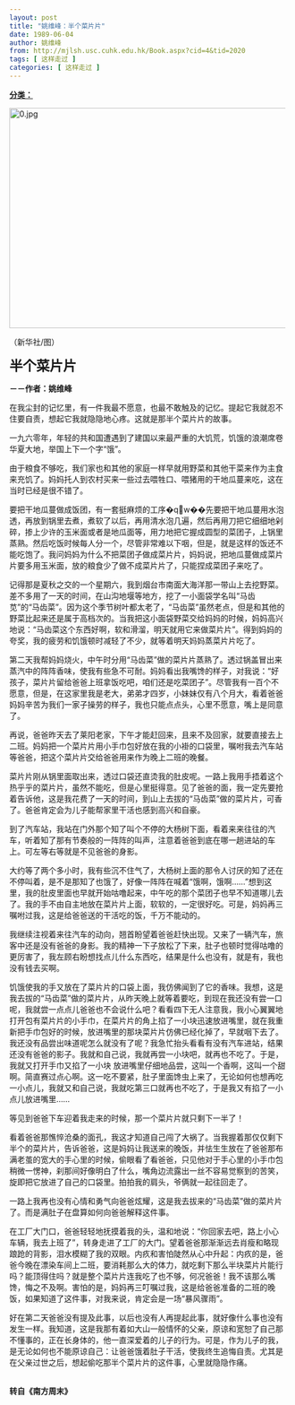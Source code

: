 ```yaml
---
layout: post
title: "姚维峰：半个菜片片"
date: 1989-06-04
author: 姚维峰
from: http://mjlsh.usc.cuhk.edu.hk/Book.aspx?cid=4&tid=2020
tags: [ 这样走过 ]
categories: [ 这样走过 ]
---
```


<div style="margin: 15px 10px 10px 0px;">
 <div>
  <span id="ctl00_ContentPlaceHolder1_chapter1_SubjectLabel" style="font-weight:bold;text-decoration:underline;">
   分类：
  </span>
 </div>
 <p>
  <img align="top" alt="0.jpg" border="0" height="393" src="http://mjlsh.usc.cuhk.edu.hk/medias/contents/2020/0.jpg" width="590"/>
 </p>
 <p>
  （新华社/图）
 </p>
 <p>
  <strong>
   <font size="5">
    半个菜片片
   </font>
  </strong>
 </p>
 <p>
  <strong>
   －－作者：姚维峰
  </strong>
 </p>
 <p>
  在我尘封的记忆里，有一件我最不愿意，也最不敢触及的记忆。提起它我就忍不住要自责，想起它我就隐隐地心疼。这就是那半个菜片片的故事。
 </p>
 <p>
  一九六零年，年轻的共和国遭遇到了建国以来最严重的大饥荒，饥饿的浪潮席卷华夏大地，举国上下一个字“饿”。
 </p>
 <p>
  由于粮食不够吃，我们家也和其他的家庭一样早就用野菜和其他干菜来作为主食来充饥了。妈妈托人到农村买来一些过去喂牲口、喂猪用的干地瓜蔓来吃，这在当时已经是很不错了。
 </p>
 <p>
  要把干地瓜蔓做成饭团，有一套挺麻烦的工序�qw��先要把干地瓜蔓用水泡透，再放到锅里去煮，煮软了以后，再用清水泡几遍，然后再用刀把它细细地剁碎，掺上少许的玉米面或者是地瓜面等，用力地把它握成圆型的菜团子，上锅里蒸熟。然后吃饭时候每人分一个，尽管非常难以下咽，但是，就是这样的饭还不能吃饱了。我问妈妈为什么不把菜团子做成菜片片，妈妈说，把地瓜蔓做成菜片片要多用玉米面，放的粮食少了做不成菜片片了，只能捏成菜团子来吃了。
 </p>
 <p>
  记得那是夏秋之交的一个星期六，我到烟台市南面大海洋那一带山上去挖野菜。差不多用了一天的时间，在山沟地堰等地方，挖了一小面袋学名叫“马齿苋”的“马齿菜”。因为这个季节树叶都太老了，“马齿菜”虽然老点，但是和其他的野菜比起来还是属于高档次的。当我把这小面袋野菜交给妈妈的时候，妈妈高兴地说：“马齿菜这个东西好啊，软和滑溜，明天就用它来做菜片片”。得到妈妈的夸奖，我的疲劳和饥饿顿时减轻了不少，就等着明天妈妈蒸菜片片吃了。
 </p>
 <p>
  第二天我帮妈妈烧火，中午时分用“马齿菜”做的菜片片蒸熟了。透过锅盖冒出来蒸汽中的阵阵香味，使我有些急不可耐。妈妈看出我嘴馋的样子，对我说：“好孩子，菜片片留给爸爸上班拿饭吃吧，咱们还是吃菜团子”。尽管我有一百个不愿意，但是，在这家里我是老大，弟弟才四岁，小妹妹仅有八个月大，看着爸爸妈妈辛苦为我们一家子操劳的样子，我也只能点点头，心里不愿意，嘴上是同意了。
 </p>
 <p>
  再说，爸爸昨天去了莱阳老家，下午才能赶回来，且来不及回家，就要直接去上二班。妈妈把一个菜片片用小手巾包好放在我的小褂的口袋里，嘱咐我去汽车站等爸爸，把这个菜片片交给爸爸用来作为晚上二班的晚餐。
 </p>
 <p>
  菜片片刚从锅里面取出来，透过口袋还直烫我的肚皮呢。一路上我用手捂着这个热乎乎的菜片片，虽然不能吃，但是心里挺得意。见了爸爸的面，我一定先要抢着告诉他，这是我花费了一天的时间，到山上去拔的“马齿菜”做的菜片片，可香了。爸爸肯定会为儿子能帮家里干活也感到高兴和自豪。
 </p>
 <p>
  到了汽车站，我站在门外那个知了叫个不停的大杨树下面，看着来来往往的汽车，听着知了那有节奏般的一阵阵的叫声，注意着爸爸到底在哪一趟进站的车上。可左等右等就是不见爸爸的身影。
 </p>
 <p>
  大约等了两个多小时，我有些沉不住气了，大杨树上面的那令人讨厌的知了还在不停叫着，是不是那知了也饿了，好像一阵阵在喊着“饿啊，饿啊……”想到这里，我的肚皮里面也早就开始咕噜起来，中午吃的那个菜团子也早不知道哪儿去了。我的手不由自主地放在菜片片上面，软软的，一定很好吃。可是，妈妈再三嘱咐过我，这是给爸爸送的干活吃的饭，千万不能动的。
 </p>
 <p>
  我继续注视着来往汽车的动向，翘首盼望着爸爸赶快出现。又来了一辆汽车，旅客中还是没有爸爸的身影。我的精神一下子放松了下来，肚子也顿时觉得咕噜的更厉害了，我左顾右盼想找点儿什么东西吃，结果是什么也没有，就是有，我也没有钱去买啊。
 </p>
 <p>
  饥饿使我的手又放在了菜片片的口袋上面，我仿佛闻到了它的香味。我想，这是我去拔的“马齿菜”做的菜片片，从昨天晚上就等着要吃，到现在我还没有尝一口呢，我就尝一点点儿爸爸也不会说什么吧？看看四下无人注意我，我小心翼翼地打开包有菜片片的小手巾，在菜片片的角上掐了一小块迅速放进嘴里，就在我重新把手巾包好的时候，放进嘴里的那块菜片片仿佛已经化掉了，早就咽下去了。我还没有品尝出味道呢怎么就没有了呢？我急忙抬头看看有没有汽车进站，结果还没有爸爸的影子。我就和自己说，我就再尝一小块吧，就再也不吃了。于是，我就又打开手巾又掐了一小块 放进嘴里仔细地品尝，这叫一个香啊，这叫一个甜啊。简直赛过点心啊。这一吃不要紧，肚子里面馋虫上来了，无论如何也想再吃一小点儿，我就又和自己说，我就吃第三口就再也不吃了，于是我又有掐了一小点儿放进嘴里……
 </p>
 <p>
  等见到爸爸下车迎着我走来的时候，那一个菜片片就只剩下一半了！
 </p>
 <p>
  看着爸爸那憔悴沧桑的面孔，我这才知道自己闯了大祸了。当我握着那仅仅剩下半个的菜片片，告诉爸爸，这是妈妈让我送来的晚饭，并怯生生放在了爸爸那布满老茧的宽大的手心里的时候，偷眼看了看爸爸，只见他对于手心里的小手巾包稍微一愣神，刹那间好像明白了什么，嘴角边流露出一丝不容易觉察到的苦笑，旋即把它放进了自己的口袋里。拍拍我的肩头，爷俩就一起往回走了。
 </p>
 <p>
  一路上我再也没有心情和勇气向爸爸炫耀，这是我去拔来的“马齿菜”做的菜片片了。而是满肚子在盘算如何向爸爸解释这件事。
 </p>
 <p>
  在工厂大门口，爸爸轻轻地抚摸着我的头，温和地说：“你回家去吧，路上小心车辆，我去上班了”，转身走进了工厂的大门。望着爸爸那渐渐远去肖瘦和略现踉跄的背影，泪水模糊了我的双眼。内疚和害怕陡然从心中升起：内疚的是，爸爸今晚在漂染车间上二班，要消耗那么大的体力，就吃剩下那么半块菜片片能行吗？能顶得住吗？就是整个菜片片连我吃了也不够，何况爸爸！我不该那么嘴馋，悔之不及啊。害怕的是，妈妈再三叮嘱过我，这是给爸爸准备的二班的晚饭，如果知道了这件事，对我来说，肯定会是一场“暴风骤雨”。
 </p>
 <p>
  好在第二天爸爸没有提及此事，以后也没有人再提起此事，就好像什么事也没有发生一样。我知道，这是我那有着如大山一般情怀的父亲，原谅和宽恕了自己那不懂事的，正在长身体的，他一直深爱着的儿子的行为。可是，作为儿子的我，是无论如何也不能原谅自己：让爸爸饿着肚子干活，使我终生追悔自责。尤其是在父亲过世之后，想起偷吃那半个菜片片的这件事，心里就隐隐作痛。
 </p>
 <p>
  <br/>
  <strong>
   转自《南方周末》
  </strong>
 </p>
</div>


